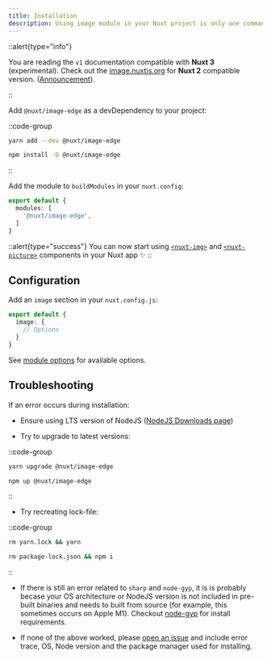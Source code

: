 ```yaml
---
title: Installation
description: Using image module in your Nuxt project is only one command away. ✨
---
```


::alert{type="info"}

You are reading the `v1` documentation compatible with **Nuxt 3** (experimental). Check out the [image.nuxtjs.org](https://image.nuxtjs.org/getting-started/installation) for **Nuxt 2** compatible version. ([Announcement](https://github.com/nuxt/image/discussions/548)).

::

Add `@nuxt/image-edge` as a devDependency to your project:

::code-group
  ```bash [yarn]
  yarn add --dev @nuxt/image-edge
  ```

  ```bash [npm]
  npm install -D @nuxt/image-edge
  ```
::

Add the module to `buildModules` in your `nuxt.config`:

```ts [nuxt.config.js]
export default {
  modules: [
    '@nuxt/image-edge',
  ]
}
```

::alert{type="success"}
You can now start using [`<nuxt-img>`](/components/nuxt-img) and [`<nuxt-picture>`](/components/nuxt-picture) components in your Nuxt app ✨
::

## Configuration

Add an `image` section in your `nuxt.config.js`:

```ts [nuxt.config.js]
export default {
  image: {
    // Options
  }
}
```

See [module options](/api/options) for available options.

## Troubleshooting

If an error occurs during installation:

- Ensure using LTS version of NodeJS ([NodeJS Downloads page](https://nodejs.org/en/download/))

- Try to upgrade to latest versions:

::code-group
  ```bash [yarn]
  yarn upgrade @nuxt/image-edge
  ```

  ```bash [npm]
  npm up @nuxt/image-edge
  ```
::

- Try recreating lock-file:

::code-group
  ```bash [yarn]
  rm yarn.lock && yarn
  ```

  ```bash [npm]
  rm package-lock.json && npm i
  ```
::

- If there is still an error related to `sharp` and `node-gyp`, it is is probably becase your OS architecture or NodeJS version is not included in pre-built binaries and needs to built from source (for example, this sometimes occurs on Apple M1). Checkout [node-gyp](https://github.com/nodejs/node-gyp#installation) for install requirements.

- If none of the above worked, please [open an issue](https://github.com/nuxt/image/issues) and include error trace, OS, Node version and the package manager used for installing.
